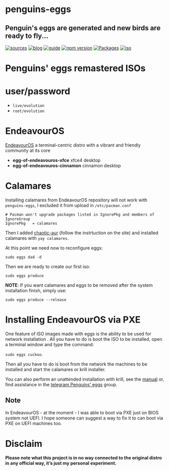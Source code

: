 penguins-eggs
=============

## Penguin&#39;s eggs are generated and new birds are ready to fly...
[![sources](https://img.shields.io/badge/github-sources-cyan)](https://github.com/pieroproietti/penguins-eggs)
[![blog](https://img.shields.io/badge/blog-penguin's%20eggs-cyan)](https://penguins-eggs.net)
[![guide](https://img.shields.io/badge/guide-penguin's%20eggs-cyan)](https://penguins-eggs.net/docs/Tutorial/eggs-users-guide)
[![npm version](https://img.shields.io/npm/v/penguins-eggs.svg)](https://npmjs.org/package/penguins-eggs)
[![Packages](https://img.shields.io/badge/packages-blue)](https://sourceforge.net/projects/penguins-eggs/files/Packages)
[![iso](https://img.shields.io/badge/iso-images-cyan)](https://sourceforge.net/projects/penguins-eggs/files/ISOS)

# Penguins' eggs remastered ISOs

# user/password
* ```live/evolution```
* ```root/evolution```

# EndeavourOS

[EndeavourOS](https://endeavouros.com/) a terminal-centric distro with a vibrant and friendly community at its core

* **egg-of-endeavouros-xfce** xfce4 desktop
* **egg-of-endeavouros-cinnamon**  cinnamon desktop

# Calamares

Installing calamares from EndeavourOS repository will not work with `penguins-eggs`, I excluded it from upload in `/etc/pacman.conf` 

```
# Pacman won't upgrade packages listed in IgnorePkg and members of IgnoreGroup
IgnorePkg   = calamares
```

Then I added [chaotic-aur](https://aur.chaotic.cx/) (follow the instrtuction on the site) and installed calamares with `yay calamares`.

At this point we need now to reconfigure eggs:

```
sudo eggs dad -d
```

Then we are ready to create our first iso:

```
sudo eggs produce
```

**NOTE**: If you want calamares and eggs to be removed after the system installation finish, simply use:

```
sudo eggs produce --release
```

# Installing EndeavourOS via PXE

One feature of ISO images made with eggs is the ability to be used for network installation . All you have to do is boot the ISO to be installed, open a terminal window and type the command: 

```sudo eggs cuckoo```.

Then all you have to do is boot from the network the machines to be installed and start the calamares or krill installer.

You can also perform an unattended installation with krill, see the [manual](https://penguins-eggs.net/docs/Tutorial/english) or, find assistance in the [telegram Penguins' eggs](https://t.me/penguins_eggs) group.

## Note
In EndeavourOS - at the moment - I was able to boot via PXE just on BIOS system not UEFI. I hope someone can suggest a way to fix it to can boot via PXE on UEFI machines too.

# Disclaim

__Please note what this project is in no way connected to the original distro in any official way, it’s just my personal experiment.__
